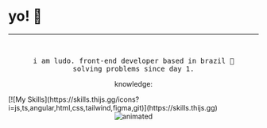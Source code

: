 # yo! 🤙

<hr>
<br>
<p align="center">
  <samp>
    i am ludo. front-end developer based in brazil 🌱
    <br>
    solving problems since day 1.
  </samp>
</p>
<p align="center">
  knowledge:
</p>
<div id="knowledge">
  [![My Skills](https://skills.thijs.gg/icons?i=js,ts,angular,html,css,tailwind,figma,git)](https://skills.thijs.gg)
</div>

<center>
<img src="https://user-images.githubusercontent.com/87837854/166164046-1238b8f9-e59c-4096-83b5-c777ec7cf562.gif" alt="animated">
</center>
